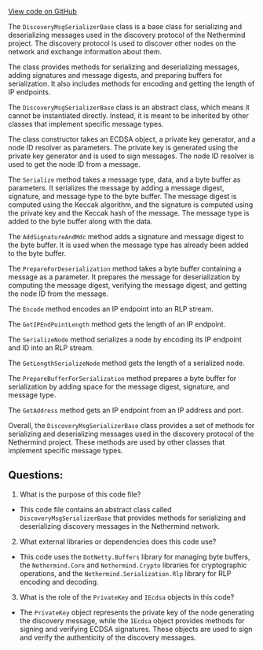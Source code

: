[View code on GitHub](https://github.com/NethermindEth/nethermind/src/Nethermind/Nethermind.Network.Discovery/Serializers/DiscoveryMsgSerializerBase.cs)

The `DiscoveryMsgSerializerBase` class is a base class for serializing and deserializing messages used in the discovery protocol of the Nethermind project. The discovery protocol is used to discover other nodes on the network and exchange information about them.

The class provides methods for serializing and deserializing messages, adding signatures and message digests, and preparing buffers for serialization. It also includes methods for encoding and getting the length of IP endpoints.

The `DiscoveryMsgSerializerBase` class is an abstract class, which means it cannot be instantiated directly. Instead, it is meant to be inherited by other classes that implement specific message types.

The class constructor takes an ECDSA object, a private key generator, and a node ID resolver as parameters. The private key is generated using the private key generator and is used to sign messages. The node ID resolver is used to get the node ID from a message.

The `Serialize` method takes a message type, data, and a byte buffer as parameters. It serializes the message by adding a message digest, signature, and message type to the byte buffer. The message digest is computed using the Keccak algorithm, and the signature is computed using the private key and the Keccak hash of the message. The message type is added to the byte buffer along with the data.

The `AddSignatureAndMdc` method adds a signature and message digest to the byte buffer. It is used when the message type has already been added to the byte buffer.

The `PrepareForDeserialization` method takes a byte buffer containing a message as a parameter. It prepares the message for deserialization by computing the message digest, verifying the message digest, and getting the node ID from the message.

The `Encode` method encodes an IP endpoint into an RLP stream.

The `GetIPEndPointLength` method gets the length of an IP endpoint.

The `SerializeNode` method serializes a node by encoding its IP endpoint and ID into an RLP stream.

The `GetLengthSerializeNode` method gets the length of a serialized node.

The `PrepareBufferForSerialization` method prepares a byte buffer for serialization by adding space for the message digest, signature, and message type.

The `GetAddress` method gets an IP endpoint from an IP address and port.

Overall, the `DiscoveryMsgSerializerBase` class provides a set of methods for serializing and deserializing messages used in the discovery protocol of the Nethermind project. These methods are used by other classes that implement specific message types.
## Questions: 
 1. What is the purpose of this code file?
- This code file contains an abstract class called `DiscoveryMsgSerializerBase` that provides methods for serializing and deserializing discovery messages in the Nethermind network.

2. What external libraries or dependencies does this code use?
- This code uses the `DotNetty.Buffers` library for managing byte buffers, the `Nethermind.Core` and `Nethermind.Crypto` libraries for cryptographic operations, and the `Nethermind.Serialization.Rlp` library for RLP encoding and decoding.

3. What is the role of the `PrivateKey` and `IEcdsa` objects in this code?
- The `PrivateKey` object represents the private key of the node generating the discovery message, while the `IEcdsa` object provides methods for signing and verifying ECDSA signatures. These objects are used to sign and verify the authenticity of the discovery messages.